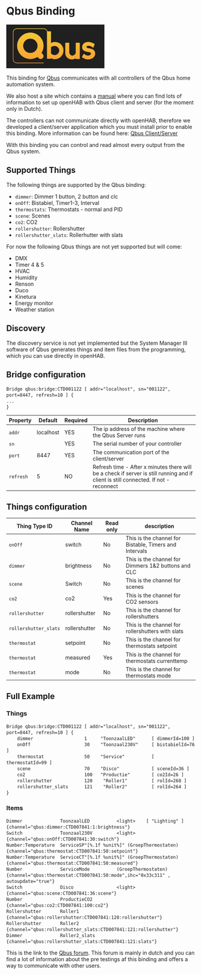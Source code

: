 # Qbus Binding

![Qbus Logo](doc/Logo.JPG)

This binding for [Qbus](https://qbus.be) communicates with all controllers of the Qbus home automation system.

We also host a site which contains a [manual](https://manualoh.schockaert.tk/) where you can find lots of information to set up openHAB with Qbus client and server (for the moment only in Dutch).

The controllers can not communicate directly with openHAB, therefore we developed a client/server application which you must install prior to enable this binding.
More information can be found here:
[Qbus Client/Server](https://github.com/QbusKoen/QbusClientServer-Installer)

With this binding you can control and read almost every output from the Qbus system.

## Supported Things

The following things are supported by the Qbus binding:

- `dimmer`: Dimmer 1 button, 2 button and clc
- `onOff`: Bistabiel, Timer1-3, Interval
- `thermostats`: Thermostats - normal and PID
- `scene`: Scenes
- `co2`: CO2 
- `rollershutter`: Rollershutter 
- `rollershutter_slats`: Rollerhutter with slats

For now the following Qbus things are not yet supported but will come:

- DMX
- Timer 4 & 5
- HVAC
- Humidity
- Renson
- Duco
- Kinetura
- Energy monitor
- Weather station


## Discovery

The discovery service is not yet implemented but the System Manager III software of Qbus generates things and item files from the programming, which you can use directly in openHAB.

## Bridge configuration

```
Bridge qbus:bridge:CTD001122 [ addr="localhost", sn="001122", port=8447, refresh=10 ] {
...
}
```



| Property  | Default   | Required | Description                                                                                                                          |
| --------- | --------- | -------- | ------------------------------------------------------------------------------------------------------------------------------------ |
| `addr`    | localhost | YES      | The ip address of the machine where the Qbus Server runs                                                                             |
| `sn`      |           | YES      | The serial number of your controller                                                                                                 |
| `port`    | 8447      | YES      | The communication port of the client/server                                                                                          |
| `refresh` | 5         | NO       | Refresh time - After x minutes there will be a check if server is still running and if client is still connected. If not - reconnect |

 

## Things configuration

| Thing Type ID         | Channel Name  | Read only | description                                            |
| --------------------- | ------------- | --------- | ------------------------------------------------------ |
| `onOff`               | switch        | No        | This is the channel for Bistable, Timers and Intervals |
| `dimmer`              | brightness    | No        | This is the channel for Dimmers 1&2 buttons and CLC    |
| `scene`               | Switch        | No        | This is the channel for scenes                         |
| `co2`                 | co2           | Yes       | This is the channel for CO2 sensors                    |
| `rollershutter`       | rollershutter | No        | This is the channel for rollershutters                 |
| `rollershutter_slats` | rollershutter | No        | This is the channel for rollershutters with slats      |
| `thermostat`          | setpoint      | No        | This is the channel for thermostats setpoint           |
| `thermostat`          | measured      | Yes       | This is the channel for thermostats currenttemp        |
| `thermostat`          | mode          | No        | This is the channel for thermostats mode               |


## Full Example

### Things

```
Bridge qbus:bridge:CTD001122 [ addr="localhost", sn="001122", port=8447, refresh=10 ] {
    dimmer                   1     "ToonzaalLED"      [ dimmerId=100 ]
    onOff                    30    "Toonzaal230V"     [ bistabielId=76 ]
    thermostat               50    "Service"          [ thermostatId=99 ]
    scene                    70    "Disco"            [ sceneId=36 ]
    co2                      100   "Productie"        [ co2Id=26 ]
    rollershutter            120    "Roller1"         [ rolId=268 ]
    rollershutter_slats      121    "Roller2"         [ rolId=264 ]
}
```

### Items

```
Dimmer              ToonzaalLED          <light>    [ "Lighting" ]      {channel="qbus:dimmer:CTD007841:1:brightness"}
Switch              Toonzaal230V         <light>                        {channel="qbus:onOff:CTD007841:30:switch"}
Number:Temperature  ServiceSP"[%.1f %unit%]" (GroepThermostaten)            {channel="qbus:thermostat:CTD007841:50:setpoint"}
Number:Temperature  ServiceCT"[%.1f %unit%]" (GroepThermostaten)            {channel="qbus:thermostat:CTD007841:50:measured"}
Number              ServiceMode          (GroepThermostaten)            {channel="qbus:thermostat:CTD007841:50:mode",ihc="0x33c311" , autoupdate="true"}
Switch              Disco                <light>                        {channel="qbus:scene:CTD007841:36:scene"}
Number              ProductieCO2                                        {channel="qbus:co2:CTD007841:100:co2"}
Rollershutter       Roller1                                             {channel="qbus:rollershutter:CTD007841:120:rollershutter"}
Rollershutter       Roller2                                             {channel="qbus:rollershutter_slats:CTD007841:121:rollershutter"}
Dimmer              Roller2_slats                                       {channel="qbus:rollershutter_slats:CTD007841:121:slats"}
```

This is the link to the [Qbus forum](https://qbusforum.be). This forum is mainly in dutch and you can find a lot of information about the pre testings af this binding and offers a way to communicate with other users.